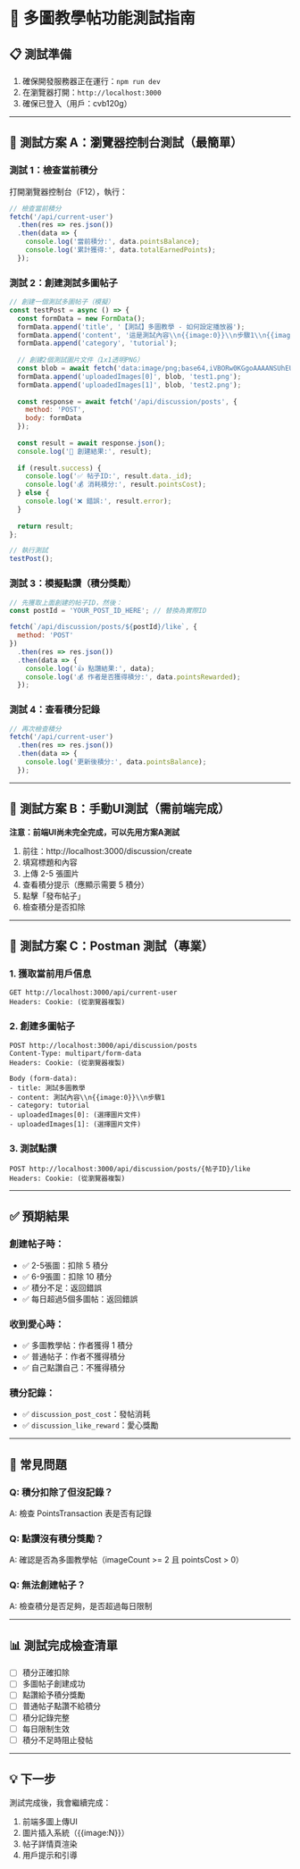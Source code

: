 # 🧪 多圖教學帖功能測試指南

## 📋 測試準備

1. 確保開發服務器正在運行：`npm run dev`
2. 在瀏覽器打開：`http://localhost:3000`
3. 確保已登入（用戶：cvb120g）

---

## 🧪 測試方案 A：瀏覽器控制台測試（最簡單）

### 測試 1：檢查當前積分

打開瀏覽器控制台（F12），執行：

```javascript
// 檢查當前積分
fetch('/api/current-user')
  .then(res => res.json())
  .then(data => {
    console.log('當前積分:', data.pointsBalance);
    console.log('累計獲得:', data.totalEarnedPoints);
  });
```

### 測試 2：創建測試多圖帖子

```javascript
// 創建一個測試多圖帖子（模擬）
const testPost = async () => {
  const formData = new FormData();
  formData.append('title', '【測試】多圖教學 - 如何設定播放器');
  formData.append('content', '這是測試內容\\n{{image:0}}\\n步驟1\\n{{image:1}}\\n步驟2');
  formData.append('category', 'tutorial');
  
  // 創建2個測試圖片文件（1x1透明PNG）
  const blob = await fetch('data:image/png;base64,iVBORw0KGgoAAAANSUhEUgAAAAEAAAABCAYAAAAfFcSJAAAADUlEQVR42mNk+M9QDwADhgGAWjR9awAAAABJRU5ErkJggg==').then(r => r.blob());
  formData.append('uploadedImages[0]', blob, 'test1.png');
  formData.append('uploadedImages[1]', blob, 'test2.png');
  
  const response = await fetch('/api/discussion/posts', {
    method: 'POST',
    body: formData
  });
  
  const result = await response.json();
  console.log('📝 創建結果:', result);
  
  if (result.success) {
    console.log('✅ 帖子ID:', result.data._id);
    console.log('💰 消耗積分:', result.pointsCost);
  } else {
    console.log('❌ 錯誤:', result.error);
  }
  
  return result;
};

// 執行測試
testPost();
```

### 測試 3：模擬點讚（積分獎勵）

```javascript
// 先獲取上面創建的帖子ID，然後：
const postId = 'YOUR_POST_ID_HERE'; // 替換為實際ID

fetch(`/api/discussion/posts/${postId}/like`, {
  method: 'POST'
})
  .then(res => res.json())
  .then(data => {
    console.log('👍 點讚結果:', data);
    console.log('💰 作者是否獲得積分:', data.pointsRewarded);
  });
```

### 測試 4：查看積分記錄

```javascript
// 再次檢查積分
fetch('/api/current-user')
  .then(res => res.json())
  .then(data => {
    console.log('更新後積分:', data.pointsBalance);
  });
```

---

## 🧪 測試方案 B：手動UI測試（需前端完成）

**注意：前端UI尚未完全完成，可以先用方案A測試**

1. 前往：http://localhost:3000/discussion/create
2. 填寫標題和內容
3. 上傳 2-5 張圖片
4. 查看積分提示（應顯示需要 5 積分）
5. 點擊「發布帖子」
6. 檢查積分是否扣除

---

## 🧪 測試方案 C：Postman 測試（專業）

### 1. 獲取當前用戶信息
```
GET http://localhost:3000/api/current-user
Headers: Cookie: (從瀏覽器複製)
```

### 2. 創建多圖帖子
```
POST http://localhost:3000/api/discussion/posts
Content-Type: multipart/form-data
Headers: Cookie: (從瀏覽器複製)

Body (form-data):
- title: 測試多圖教學
- content: 測試內容\\n{{image:0}}\\n步驟1
- category: tutorial
- uploadedImages[0]: (選擇圖片文件)
- uploadedImages[1]: (選擇圖片文件)
```

### 3. 測試點讚
```
POST http://localhost:3000/api/discussion/posts/{帖子ID}/like
Headers: Cookie: (從瀏覽器複製)
```

---

## ✅ 預期結果

### 創建帖子時：
- ✅ 2-5張圖：扣除 5 積分
- ✅ 6-9張圖：扣除 10 積分
- ✅ 積分不足：返回錯誤
- ✅ 每日超過5個多圖帖：返回錯誤

### 收到愛心時：
- ✅ 多圖教學帖：作者獲得 1 積分
- ✅ 普通帖子：作者不獲得積分
- ✅ 自己點讚自己：不獲得積分

### 積分記錄：
- ✅ `discussion_post_cost`：發帖消耗
- ✅ `discussion_like_reward`：愛心獎勵

---

## 🐛 常見問題

### Q: 積分扣除了但沒記錄？
A: 檢查 PointsTransaction 表是否有記錄

### Q: 點讚沒有積分獎勵？
A: 確認是否為多圖教學帖（imageCount >= 2 且 pointsCost > 0）

### Q: 無法創建帖子？
A: 檢查積分是否足夠，是否超過每日限制

---

## 📊 測試完成檢查清單

- [ ] 積分正確扣除
- [ ] 多圖帖子創建成功
- [ ] 點讚給予積分獎勵
- [ ] 普通帖子點讚不給積分
- [ ] 積分記錄完整
- [ ] 每日限制生效
- [ ] 積分不足時阻止發帖

---

## 💡 下一步

測試完成後，我會繼續完成：
1. 前端多圖上傳UI
2. 圖片插入系統（{{image:N}}）
3. 帖子詳情頁渲染
4. 用戶提示和引導

